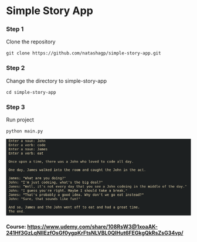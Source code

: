 # Simple Story App

### Step 1

Clone the repository

```shell
git clone https://github.com/natashagp/simple-story-app.git
```

### Step 2

Change the directory to simple-story-app

```shell
cd simple-story-app
```

### Step 3

Run project

```shell
python main.py
```

![imagem](https://github.com/natashagp/simple-story-app/blob/master/demo.png)

#### Course: https://www.udemy.com/share/108RsW3@1xoaAK-241Hf3GzLqNIIEzfOsGf0ygpKrFtsNLVBL0QIHut6FEGkgQkRsZsG34vp/
